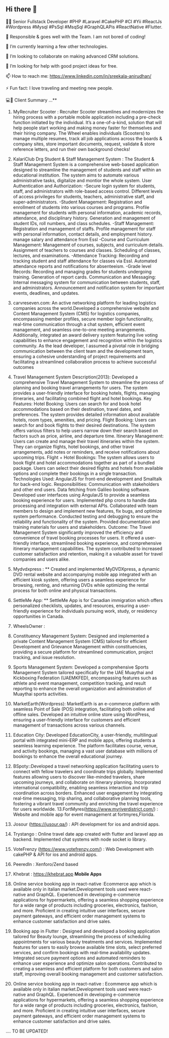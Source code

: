 ## Hi there 👋

👷‍♀️ Senior Fullstack Developer #PHP #Laravel #CakePHP #CI #Yii #ReactJs #Wordpress #Mysql #PsSql #MsqSql #GraphQLAPis #ReactNative #Flutter.

🔭 Responsible & goes well with the Team. I am not bored of coding!

🌱 I’m currently learning a few other technologies.

👯 I’m looking to collaborate on making advanced CRM solutions.

🤔 I’m looking for help with good project ideas for free.

📫 How to reach me: https://www.linkedin.com/in/sreekala-anirudhan/

⚡ Fun fact: I love traveling and meeting new people.

💻💬 Client Summary ...**

1.  MyRecruiter Scooter : Recruiter Scooter streamlines and modernizes the hiring process with a portable mobile application including a pre-check function initiated by the individual. It’s a one-of-a-kind, solution that will help people start working and making money faster for themselves and their hiring company. The Wheel enables individuals (Scooters) to manage multiple resumes, track all job applications across the boards & company sites, store important documents, request, validate & store reference letters, and run their own background checks!
2.  KalariClub Drg Student & Staff Management System : The Student & Staff Management System is a comprehensive web-based application designed to streamline the management of students and staff within an educational institution. The system aims to automate various administrative tasks, digitalize and montior the whole system. User Authentication and Authorization:
  -Secure login system for students, staff, and administrators with role-based access control. Different levels of access privileges for students, teachers, administrative staff, and super-administrators.
  -Student Management: Registration and enrollment of students into various courses and programs. Profile management for students with personal information, academic records, attendance, and disciplinary history. Generation and management of student IDs, roll numbers,      and class schedules.
  -Staff Management: Registration and management of staffs. Profile management for staff with personal information, contact details, and employment history. manage salary and attendance from Essl
  -Course and Curriculum Management: Management of courses, subjects, and curriculum details. Assignment of teachers to courses and classes. Scheduling of classes, lectures, and examinations.
  -Attendance Tracking: Recording and tracking student and staff attendance for classes via Essl. Automated attendance reports and notifications for absenteeism.
  -Grade level Records: Recording and managing grades for students undergoing training. Generation of report cards.
  Communication and Messaging: Internal messaging system for communication between students, staff, and administrators. Announcement and notification system for important events, deadlines, and updates.

3. carvreseven.com: An active networking platform for leading logistics companies across the world.Developed a comprehensive website and Content Management System (CMS) for logistics companies, encompassing member profiles, secure member login functionality, real-time communication through a chat system, efficient event management, and seamless one-to-one meeting arrangements. Additionally, integrated an award delivery system featuring live voting capabilities to enhance engagement and recognition within the logistics community. As the lead developer, I assumed a pivotal role in bridging communication between the client team and the development team, ensuring a cohesive understanding of project requirements and facilitating a streamlined collaboration process to achieve successful outcomes
4. Travel Management System Description(2013): Developed a comprehensive Travel Management System to streamline the process of planning and booking travel arrangements for users. The system provides a user-friendly interface for booking hotels, flights, managing itineraries, and facilitating combined flight and hotel bookings.
Key Features:
Hotel Booking: Users can search for and book hotel accommodations based on their destination, travel dates, and preferences. The system provides detailed information about available hotels, room types, amenities, and pricing.
Flight Booking: Users can search for and book flights to their desired destinations. The system offers various filters to help users narrow down their search based on factors such as price, airline, and departure time.
Itinerary Management: Users can create and manage their travel itineraries within the system. They can organize flights, hotel bookings, and other travel arrangements, add notes or reminders, and receive notifications about upcoming trips.
Flight + Hotel Bookings: The system allows users to book flight and hotel accommodations together as part of a bundled package. Users can select their desired flights and hotels from available options and complete their bookings in a single transaction.
Technologies Used: AngularJS for front-end development and Smalltalk for back-end logic.
Responsibilities: Communication with stakeholders and other end users. Data fetching from Galileo booking software. Developed user interfaces using AngularJS to provide a seamless booking experience for users. Implemented php crons to handle data processing and integration with external APIs. Collaborated with team members to design and implement new features, fix bugs, and optimize system performance. Conducted testing and debugging to ensure the reliability and functionality of the system. Provided documentation and training materials for users and stakeholders. Outcome: The Travel Management System significantly improved the efficiency and convenience of travel booking processes for users. It offered a user-friendly interface, streamlined booking experience, and comprehensive itinerary management capabilities. The system contributed to increased customer satisfaction and retention, making it a valuable asset for travel companies and users alike.

5. Mydvdxpress : ** Created and implemented MyDVDXpress, a dynamic DVD rental website and accompanying mobile app integrated with an efficient kiosk system, offering users a seamless experience for browsing, renting, and returning DVDs while optimizing the rental process for both online and physical transactions.
6. SettleMe App: ** SettleMe App is for Canadian immigration which offers personalized checklists, updates, and resources, ensuring a user-friendly experience for individuals pursuing work, study, or residency opportunities in Canada.
7. WheelsOwner :
8. Constituency Management System: Designed and implemented a private Content Management System (CMS) tailored for efficient Development and Grievance Management within constituencies, providing a secure platform for streamlined communication, project tracking, and issue resolution.
9. Sports Management System: Developed a comprehensive Sports Management System tailored specifically for the UAE Muaythai and Kickboxing Federation (UAEMKFED), encompassing features such as athlete and event management, competition tracking, and result reporting to enhance the overall organization and administration of Muaythai sports activities.
10. MarketEarth(Wordpress): MarketEarth is an e-commerce platform with seamless Point of Sale (POS) integration, facilitating both online and offline sales. Developed an intuitive online store using WordPress, ensuring a user-friendly interface for customers and efficient management of transactions across various channels.
11. Education City: Developed EducationCity, a user-friendly, multilingual portal with integrated mini-ERP and mobile apps, offering students a seamless learning experience. The platform facilitates course, venue, and activity bookings, managing a vast user database with millions of bookings to enhance the overall educational journey.
12. BSpoty::Developed a travel networking application facilitating users to connect with fellow travelers and coordinate trips globally. Implemented features allowing users to discover like-minded travelers, share upcoming journeys, and collaborate on itinerary planning. Incorporated international compatibility, enabling seamless interaction and trip coordination across borders. Enhanced user engagement by integrating real-time messaging, trip sharing, and collaborative planning tools, fostering a vibrant travel community and enriching the travel experience for users worldwide.
13.FortMyres(https://www.myriverdistrict.com/) : Website and mobile app for event management at fortmyres,Florida.
14. Josour (https://jusour.qa/) : API development for ios and android apps.
15. Trystango : Online travel date app created with flutter and laravel app as backend. Implemented chat systems with node socket io library.
16. VoteFrenzy (https://www.votefrenzy.com/) : Web Development with cakePHP & API for ios and android apps.
17. PeeredIn : Xenforo/Zend based
18. Khebrat : https://khebrat.app 
**Mobile Apps**
19. Online service booking app in react-native :Ecommerce app which is available only in italian market.Development tools used were react-native and GraphQL. Experienced in developing e-commerce applications for hypermarkets, offering a seamless shopping experience for a wide range of products including groceries, electronics, fashion, and more. Proficient in creating intuitive user interfaces, secure payment gateways, and efficient order management systems to enhance customer satisfaction and drive sales.
20. Booking app in Flutter : Designed and developed a booking application tailored for Beauty lounge, streamlining the process of scheduling appointments for various beauty treatments and services. Implemented features for users to easily browse available time slots, select preferred services, and confirm bookings with real-time availability updates. Integrated secure payment options and automated reminders to enhance user experience and optimize salon operations. Contributed to creating a seamless and efficient platform for both customers and salon staff, improving overall booking management and customer satisfaction.
21.  Online service booking app in react-native : Ecommerce app which is available only in italian market.Development tools used were react-native and GraphQL. Experienced in developing e-commerce applications for hypermarkets, offering a seamless shopping experience for a wide range of products including groceries, electronics, fashion, and more. Proficient in creating intuitive user interfaces, secure payment gateways, and efficient order management systems to enhance customer satisfaction and drive sales.
 
.... TO BE UPDATED!
